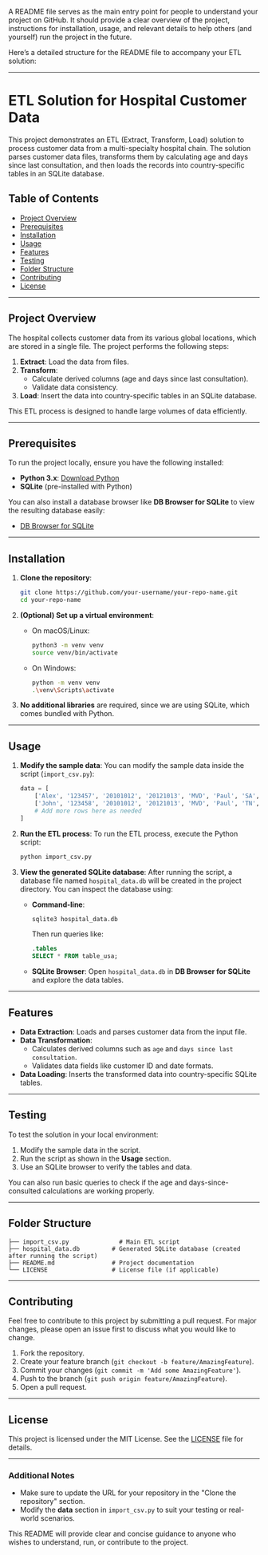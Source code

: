 A README file serves as the main entry point for people to understand your project on GitHub. It should provide a clear overview of the project, instructions for installation, usage, and relevant details to help others (and yourself) run the project in the future.

Here’s a detailed structure for the README file to accompany your ETL solution:

---

# ETL Solution for Hospital Customer Data

This project demonstrates an ETL (Extract, Transform, Load) solution to process customer data from a multi-specialty hospital chain. The solution parses customer data files, transforms them by calculating age and days since last consultation, and then loads the records into country-specific tables in an SQLite database.

## Table of Contents
- [Project Overview](#project-overview)
- [Prerequisites](#prerequisites)
- [Installation](#installation)
- [Usage](#usage)
- [Features](#features)
- [Testing](#testing)
- [Folder Structure](#folder-structure)
- [Contributing](#contributing)
- [License](#license)

---

## Project Overview

The hospital collects customer data from its various global locations, which are stored in a single file. The project performs the following steps:
1. **Extract**: Load the data from files.
2. **Transform**:
   - Calculate derived columns (age and days since last consultation).
   - Validate data consistency.
3. **Load**: Insert the data into country-specific tables in an SQLite database.

This ETL process is designed to handle large volumes of data efficiently.

---

## Prerequisites

To run the project locally, ensure you have the following installed:

- **Python 3.x**: [Download Python](https://www.python.org/downloads/)
- **SQLite** (pre-installed with Python)

You can also install a database browser like **DB Browser for SQLite** to view the resulting database easily:
- [DB Browser for SQLite](https://sqlitebrowser.org/)

---

## Installation

1. **Clone the repository**:
    ```bash
    git clone https://github.com/your-username/your-repo-name.git
    cd your-repo-name
    ```

2. **(Optional) Set up a virtual environment**:
    - On macOS/Linux:
      ```bash
      python3 -m venv venv
      source venv/bin/activate
      ```
    - On Windows:
      ```bash
      python -m venv venv
      .\venv\Scripts\activate
      ```

3. **No additional libraries** are required, since we are using SQLite, which comes bundled with Python.

---

## Usage

1. **Modify the sample data**:
   You can modify the sample data inside the script (`import_csv.py`):
   ```python
   data = [
       ['Alex', '123457', '20101012', '20121013', 'MVD', 'Paul', 'SA', 'USA', '06031987', 'A'],
       ['John', '123458', '20101012', '20121013', 'MVD', 'Paul', 'TN', 'IND', '06031987', 'A'],
       # Add more rows here as needed
   ]
   ```

2. **Run the ETL process**:
   To run the ETL process, execute the Python script:
   ```bash
   python import_csv.py
   ```

3. **View the generated SQLite database**:
   After running the script, a database file named `hospital_data.db` will be created in the project directory. You can inspect the database using:
   - **Command-line**:
     ```bash
     sqlite3 hospital_data.db
     ```
     Then run queries like:
     ```sql
     .tables
     SELECT * FROM table_usa;
     ```

   - **SQLite Browser**: Open `hospital_data.db` in **DB Browser for SQLite** and explore the data tables.

---

## Features

- **Data Extraction**: Loads and parses customer data from the input file.
- **Data Transformation**:
   - Calculates derived columns such as `age` and `days since last consultation`.
   - Validates data fields like customer ID and date formats.
- **Data Loading**: Inserts the transformed data into country-specific SQLite tables.
  
---

## Testing

To test the solution in your local environment:
1. Modify the sample data in the script.
2. Run the script as shown in the **Usage** section.
3. Use an SQLite browser to verify the tables and data.

You can also run basic queries to check if the age and days-since-consulted calculations are working properly.

---

## Folder Structure

```
├── import_csv.py              # Main ETL script
├── hospital_data.db         # Generated SQLite database (created after running the script)
├── README.md                # Project documentation
└── LICENSE                  # License file (if applicable)
```

---

## Contributing

Feel free to contribute to this project by submitting a pull request. For major changes, please open an issue first to discuss what you would like to change.

1. Fork the repository.
2. Create your feature branch (`git checkout -b feature/AmazingFeature`).
3. Commit your changes (`git commit -m 'Add some AmazingFeature'`).
4. Push to the branch (`git push origin feature/AmazingFeature`).
5. Open a pull request.

---

## License

This project is licensed under the MIT License. See the [LICENSE](LICENSE) file for details.

---

### Additional Notes

- Make sure to update the URL for your repository in the "Clone the repository" section.
- Modify the **data** section in `import_csv.py` to suit your testing or real-world scenarios.

This README will provide clear and concise guidance to anyone who wishes to understand, run, or contribute to the project.
